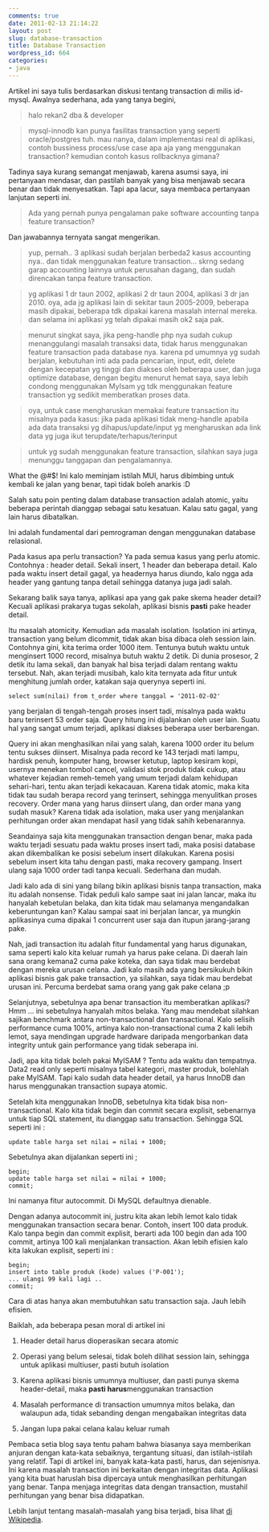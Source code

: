 ```yaml
---
comments: true
date: 2011-02-13 21:14:22
layout: post
slug: database-transaction
title: Database Transaction
wordpress_id: 664
categories:
- java
---
```


Artikel ini saya tulis berdasarkan diskusi tentang transaction di milis id-mysql. Awalnya sederhana, ada yang tanya begini, 



> halo rekan2 dba & developer

> mysql-innodb kan punya fasilitas transaction yang seperti oracle/postgres tuh.
> mau nanya, dalam implementasi real di aplikasi,
> contoh bussiness process/use case apa aja yang menggunakan transaction?
> kemudian contoh kasus rollbacknya gimana?





Tadinya saya kurang semangat menjawab, karena asumsi saya, ini pertanyaan mendasar, dan pastilah banyak yang bisa menjawab secara benar dan tidak menyesatkan. Tapi apa lacur, saya membaca pertanyaan lanjutan seperti ini. 



> Ada yang pernah punya pengalaman pake software accounting tanpa feature 
> transaction?




Dan jawabannya ternyata sangat mengerikan.



> 
> yup, pernah.. 3 aplikasi sudah berjalan berbeda2 kasus accounting nya..
> dan tidak menggunakan feature transaction...
> skrng sedang garap accounting lainnya untuk perusahan dagang, dan
> sudah direncakan tanpa feature transaction.

> yg aplikasi 1 dr taun 2002, aplikasi 2 dr taun 2004, aplikasi 3 dr jan 2010.
> oya, ada jg aplikasi lain di sekitar taun 2005-2009, beberapa masih
> dipakai, beberapa tdk dipakai karena masalah internal mereka.
> dan selama ini aplikasi yg telah dipakai masih ok2 saja pak.

> menurut singkat saya, jika peng-handle php nya sudah cukup
> menanggulangi masalah transaksi data, tidak harus menggunakan feature
> transaction pada database nya.
> karena pd umumnya yg sudah berjalan, kebutuhan inti ada pada
> pencarian, input, edit, delete dengan kecepatan yg tinggi dan diakses
> oleh beberapa user, dan juga optimize database, dengan begitu menurut
> hemat saya, saya lebih condong menggunakan MyIsam yg tdk menggunakan
> feature transaction yg sedikit memberatkan proses data.

> oya, untuk case mengharuskan memakai feature transaction itu misalnya
> pada kasus:
> jika pada aplikasi tidak meng-handle apabila ada data transaksi yg
> dihapus/update/input yg mengharuskan ada link data yg juga ikut
> terupdate/terhapus/terinput

> untuk yg sudah menggunakan feature transaction, silahkan saya juga
> menunggu tanggapan dan pengalamannya.




What the @#$! 
Ini kalo meminjam istilah MUI, harus dibimbing untuk kembali ke jalan yang benar, tapi tidak boleh anarkis :D



Salah satu poin penting dalam database transaction adalah atomic, yaitu beberapa perintah dianggap sebagai satu kesatuan. 
Kalau satu gagal, yang lain harus dibatalkan. 

Ini adalah fundamental dari pemrograman dengan menggunakan database relasional. 

Pada kasus apa perlu transaction? 
Ya pada semua kasus yang perlu atomic. 
Contohnya : header detail. Sekali insert, 1 header dan beberapa detail. 
Kalo pada waktu insert detail gagal, ya headernya harus diundo, kalo ngga ada header yang gantung tanpa detail sehingga datanya juga jadi salah. 

Sekarang balik saya tanya, aplikasi apa yang gak pake skema header detail? 
Kecuali aplikasi prakarya tugas sekolah, aplikasi bisnis **pasti** pake header detail. 

Itu masalah atomicity. Kemudian ada masalah isolation.
Isolation ini artinya, transaction yang belum dicommit, tidak akan bisa dibaca oleh session lain. 
Contohnya gini, kita terima order 1000 item. 
Tentunya butuh waktu untuk menginsert 1000 record, misalnya butuh waktu 2 detik. 
Di dunia prosesor, 2 detik itu lama sekali, dan banyak hal bisa terjadi dalam rentang waktu tersebut. 
Nah, akan terjadi musibah, kalo kita ternyata ada fitur untuk menghitung jumlah order, katakan saja querynya seperti ini. 


    
    
    select sum(nilai) from t_order where tanggal = '2011-02-02'
    



yang berjalan di tengah-tengah proses insert tadi, misalnya pada waktu baru terinsert 53 order saja. Query hitung ini dijalankan oleh user lain. Suatu hal yang sangat umum terjadi, aplikasi diakses beberapa user berbarengan.

Query ini akan menghasilkan nilai yang salah, karena 1000 order itu belum tentu sukses diinsert. 
Misalnya pada record ke 143 terjadi mati lampu, hardisk penuh, komputer hang, browser ketutup, laptop kesiram kopi, usernya menekan tombol cancel, validasi stok produk tidak cukup, atau whatever kejadian remeh-temeh yang umum terjadi dalam kehidupan sehari-hari, tentu akan terjadi kekacauan. 
Karena tidak atomic, maka kita tidak tau sudah berapa record yang terinsert, sehingga menyulitkan proses recovery. Order mana yang harus diinsert ulang, dan order mana yang sudah masuk?
Karena tidak ada isolation, maka user yang menjalankan perhitungan order akan mendapat hasil yang tidak sahih kebenarannya. 

Seandainya saja kita menggunakan transaction dengan benar, maka pada waktu terjadi sesuatu pada waktu proses insert tadi, maka posisi database akan dikembalikan ke posisi sebelum insert dilakukan. Karena posisi sebelum insert kita tahu dengan pasti, maka recovery gampang. 
Insert ulang saja 1000 order tadi tanpa kecuali. Sederhana dan mudah. 

Jadi kalo ada di sini yang bilang bikin aplikasi bisnis tanpa transaction, maka itu adalah nonsense. 
Tidak peduli kalo sampe saat ini jalan lancar, maka itu hanyalah kebetulan belaka, dan kita tidak mau selamanya mengandalkan keberuntungan kan?
Kalau sampai saat ini berjalan lancar, ya mungkin aplikasinya cuma dipakai 1 concurrent user saja dan itupun jarang-jarang pake. 

Nah, jadi transaction itu adalah fitur fundamental yang harus digunakan, sama seperti kalo kita keluar rumah ya harus pake celana. 
Di daerah lain sana orang kemana2 cuma pake koteka, dan saya tidak mau berdebat dengan mereka urusan celana. 
Jadi kalo masih ada yang bersikukuh bikin aplikasi bisnis gak pake transaction, ya silahkan, saya tidak mau berdebat urusan ini. 
Percuma berdebat sama orang yang gak pake celana ;p

Selanjutnya, sebetulnya apa benar transaction itu memberatkan aplikasi?
Hmm ... ini sebetulnya hanyalah mitos belaka. 
Yang mau mendebat silahkan sajikan benchmark antara non-transactional dan transactional. 
Kalo selisih performance cuma 100%, artinya kalo non-transactional cuma 2 kali lebih lemot, saya mendingan upgrade hardware daripada mengorbankan data integrity untuk gain performance yang tidak seberapa ini. 

Jadi, apa kita tidak boleh pakai MyISAM ? 
Tentu ada waktu dan tempatnya. 
Data2 read only seperti misalnya tabel kategori, master produk, bolehlah pake MyISAM. 
Tapi kalo sudah data header detail, ya harus InnoDB dan harus menggunakan transaction supaya atomic. 

Setelah kita menggunakan InnoDB, sebetulnya kita tidak bisa non-transactional. 
Kalo kita tidak begin dan commit secara explisit, sebenarnya untuk tiap SQL statement, itu dianggap satu transaction. 
Sehingga SQL seperti ini : 


    
    
    update table harga set nilai = nilai + 1000;
    



Sebetulnya akan dijalankan seperti ini ; 


    
    
    begin;
    update table harga set nilai = nilai + 1000;
    commit;
    



Ini namanya fitur autocommit. Di MySQL defaultnya dienable. 

Dengan adanya autocommit ini, justru kita akan lebih lemot kalo tidak menggunakan transaction secara benar. 
Contoh, insert 100 data produk. 
Kalo tanpa begin dan commit explisit, berarti ada 100 begin dan ada 100 commit, artinya 100 kali menjalankan transaction. 
Akan lebih efisien kalo kita lakukan explisit, seperti ini :

    
    
    begin; 
    insert into table produk (kode) values ('P-001');
    ... ulangi 99 kali lagi ..
    commit; 
    


Cara di atas hanya akan membutuhkan satu transaction saja. 
Jauh lebih efisien. 

Baiklah, ada beberapa pesan moral di artikel ini 




  1. Header detail harus dioperasikan secara atomic


  2. Operasi yang belum selesai, tidak boleh dilihat session lain, sehingga untuk aplikasi multiuser, pasti butuh isolation


  3. Karena aplikasi bisnis umumnya multiuser, dan pasti punya skema header-detail, maka **pasti harus**menggunakan transaction


  4. Masalah performance di transaction umumnya mitos belaka, dan walaupun ada, tidak sebanding dengan mengabaikan integritas data


  5. Jangan lupa pakai celana kalau keluar rumah



Pembaca setia blog saya tentu paham bahwa biasanya saya memberikan anjuran dengan kata-kata sebaiknya, tergantung situasi, dan istilah-istilah yang relatif. Tapi di artikel ini, banyak kata-kata pasti, harus, dan sejenisnya. Ini karena masalah transaction ini berkaitan dengan integritas data. Aplikasi yang kita buat haruslah bisa dipercaya untuk menghasilkan perhitungan yang benar. Tanpa menjaga integritas data dengan transaction, mustahil perhitungan yang benar bisa didapatkan. 

Lebih lanjut tentang masalah-masalah yang bisa terjadi, bisa lihat [di Wikipedia](http://en.wikipedia.org/wiki/Database_transaction). 


